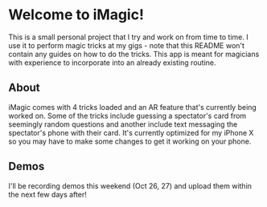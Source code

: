 # Welcome to iMagic!

This is a small personal project that I try and work on from time to time. I use it to perform magic tricks at my gigs - note that this README won't contain any guides on how to do the tricks. This app is meant for magicians with experience to incorporate into an already existing routine.

## About

iMagic comes with 4 tricks loaded and an AR feature that's currently being worked on. Some of the tricks include guessing a spectator's card from seemingly random questions and another include text messaging the spectator's phone with their card. It's currently optimized for my iPhone X so you may have to make some changes to get it working on your phone. 

## Demos

I'll be recording demos this weekend (Oct 26, 27) and upload them within the next few days after!
